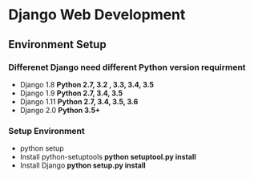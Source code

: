 # Django Web Development
## Environment Setup
### Differenet Django need different Python version requirment
- Django 1.8  **Python 2.7, 3.2 , 3.3, 3.4, 3.5**
- Django 1.9  **Python 2.7, 3.4, 3.5**
- Django 1.11 **Python 2.7, 3.4, 3.5, 3.6**
- Django 2.0  **Python 3.5+**

### Setup Environment
- python setup
- Install python-setuptools **python setuptool.py install**
- Install Django **python setup.py install** 